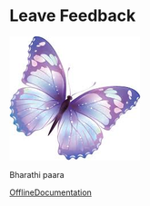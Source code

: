  
# Leave Feedback 
 ![](Images/images_5c404e5b028d702a642baf6b.jpeg) 
 
 Bharathi paara 
 
  [OfflineDocumentation](OfflineDocumentation)
